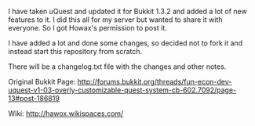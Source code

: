 I have taken uQuest and updated it for Bukkit 1.3.2 and added a lot of new features to it.
I did this all for my server but wanted to share it with everyone.
So I got Howax's permission to post it.

I have added a lot and done some changes, so decided not to fork it and instead start this repository from scratch.

There will be a changelog.txt file with the changes and other notes.

Original Bukkit Page:
http://forums.bukkit.org/threads/fun-econ-dev-uquest-v1-03-overly-customizable-quest-system-cb-602.7092/page-13#post-186819

Wiki:
http://hawox.wikispaces.com/
